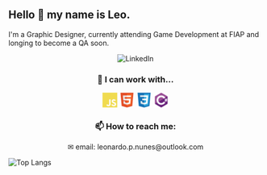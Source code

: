 ## Hello 👋 my name is Leo.
I'm a Graphic Designer, currently attending Game Development at FIAP and longing to become a QA soon.

<div align="center">
 <img alt="LinkedIn" src="https://camo.githubusercontent.com/0c59c81be6c6e981fbad69ea742692368b3fdc1018090a34cb7764dfea5a1a91/68747470733a2f2f696d672e736869656c64732e696f2f62616467652f6c696e6b6564696e2d2532333030373742352e7376673f7374796c653d666f722d7468652d6261646765266c6f676f3d6c696e6b6564696e266c6f676f436f6c6f723d7768697465"/>
</div>


<div align="center" margin-bottom:"40">
 <h3>🤔 I can work with...</h3>
 <div>
<img src="https://raw.githubusercontent.com/devicons/devicon/master/icons/javascript/javascript-plain.svg" alt="JavaScript" width="30" height="30" margin="30"/>
<img src="https://raw.githubusercontent.com/devicons/devicon/master/icons/html5/html5-original.svg" alt="HTML" width="30" height="30" margin="30"/>
<img src="https://raw.githubusercontent.com/devicons/devicon/master/icons/css3/css3-original.svg" alt="CSS" width="30" height="30" margin="30"/>
<img src="https://raw.githubusercontent.com/devicons/devicon/ca28c779441053191ff11710fe24a9e6c23690d6/icons/csharp/csharp-original.svg" alt="CSharp" width="30" height="30" margin="30"/>
 </div>
</div>

<div align="center">
 <h3>📫 How to reach me:</h3>
  <p>✉ email: leonardo.p.nunes@outlook.com</p>
</div>

<!--
**leopnunes/leopnunes** is a ✨ _special_ ✨ repository because its `README.md` (this file) appears on your GitHub profile.

Here are some ideas to get you started:

- 🔭 I’m currently working on ...
- 🌱 I’m currently learning ...
- 👯 I’m looking to collaborate on ...
- 🤔 I’m looking for help with ...
- 💬 Ask me about ...
- 📫 How to reach me: ...
- 😄 Pronouns: ...
- ⚡ Fun fact: ...
-->

 ![Top Langs](https://github-readme-stats.vercel.app/api/top-langs/?username=leopnunes&theme=tokyonight)
